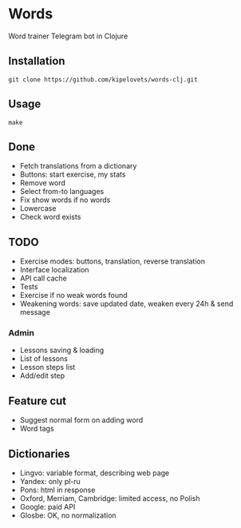# Words

Word trainer Telegram bot in Clojure

## Installation

`git clone https://github.com/kipelovets/words-clj.git`

## Usage

`make`

## Done

* Fetch translations from a dictionary
* Buttons: start exercise, my stats
* Remove word
* Select from-to languages
* Fix show words if no words
* Lowercase
* Check word exists

## TODO

* Exercise modes: buttons, translation, reverse translation
* Interface localization
* API call cache
* Tests
* Exercise if no weak words found
* Weakening words: save updated date, weaken every 24h & send message

### Admin

* Lessons saving & loading
* List of lessons
* Lesson steps list
* Add/edit step

## Feature cut

* Suggest normal form on adding word
* Word tags

## Dictionaries

* Lingvo: variable format, describing web page
* Yandex: only pl-ru
* Pons: html in response
* Oxford, Merriam, Cambridge: limited access, no Polish
* Google: paid API
* Glosbe: OK, no normalization

